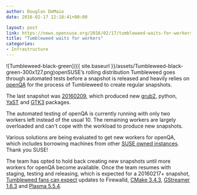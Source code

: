 ```yaml
---
author: Douglas DeMaio
date: 2016-02-17 12:18:41+00:00

layout: post
link: https://news.opensuse.org/2016/02/17/tumbleweed-waits-for-workers/
title: "Tumbleweed waits for workers"
categories:
- Infrastructure
---
```

![Tumbleweed-black-green]({{ site.baseurl }}/assets/Tumbleweed-black-green-300x127.png)openSUSE’s rolling distribution Tumbleweed goes through automated tests before a snapshot is released and heavily relies on [openQA](https://openqa.opensuse.org/) for the process of Tumbleweed to create regular snapshots.

The last snapshot was [20160209](http://bit.ly/1QIdTdw), which produced new [grub2](http://www.gnu.org/software/grub/manual/grub.html), python, [YaST](http://yast.github.io/) and [GTK3](https://developer.gnome.org/gtk3/3.0/) packages.

The automated testing of openQA is currently running with only two workers left instead of the usual 10. The remaining workers are largely overloaded and can't cope with the workload to produce new snapshots.

Various solutions are being evaluated to get new workers for openQA, which includes borrowing machines from other [SUSE owned instances](https://www.youtube.com/watch?v=M9bq_alk-sw). Thank you SUSE!



The team has opted to hold back creating new snapshots until more workers for openQA become available. Once the team resumes with staging, testing and releasing, which is expected for a 20160217+ snapshot, [Tumbleweed fans can expect](http://dominique.leuenberger.net/) updates to Firewalld, [CMake 3.4.3](https://cmake.org/cmake/help/v3.4/), [GStreamer 1.6.3](http://gstreamer.freedesktop.org/releases/gstreamer/1.6.3.html) and [Plasma 5.5.4](https://www.kde.org/announcements/plasma-5.5.4.php).		
